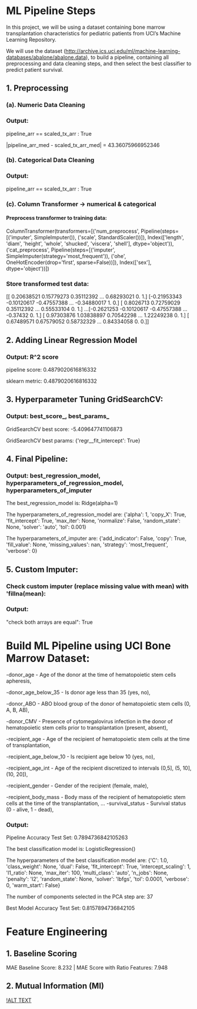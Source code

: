 # ML Pipeline Steps
In this project, we will be using a dataset containing bone marrow transplantation characteristics for pediatric patients from UCI’s Machine Learning Repository.

We will use the dataset (http://archive.ics.uci.edu/ml/machine-learning-databases/abalone/abalone.data), to build a pipeline, containing all preprocessing and data cleaning steps, and then select the best classifier to predict patient survival.

## 1. Preprocessing   
       
### (a). Numeric Data Cleaning 
### Output:   

pipeline_arr == scaled_tx_arr : True   

|pipeline_arr_med - scaled_tx_arr_med| = 43.36075966952346
  
### (b). Categorical Data Cleaning 
### Output:

pipeline_arr == scaled_tx_arr : True      

### (c). Column Transformer -> numerical & categorical

#### Preprocess transformer to training data: 

 ColumnTransformer(transformers=[('num_preprocess',
                                 Pipeline(steps=[('imputer', SimpleImputer()),
                                                 ('scale', StandardScaler())]),
                                 Index(['length', 'diam', 'height', 'whole', 'shucked', 'viscera', 'shell'], dtype='object')),
                                ('cat_preprocess',
                                 Pipeline(steps=[('imputer',
                                                  SimpleImputer(strategy='most_frequent')),
                                                 ('ohe',
                                                  OneHotEncoder(drop='first',
                                                                sparse=False))]),
                                 Index(['sex'], dtype='object'))])

### Store transformed test data: 

  [[ 0.20638521  0.15779273  0.35112392 ...  0.68293021  0.
   1.] [-0.21953343 -0.10120617 -0.47557388 ... -0.34880017  1.
   0.] [ 0.8026713   0.72759029  0.35112392 ...  0.55533104  0.
   1.] ...[-0.2621253  -0.10120617 -0.47557388 ... -0.37432     0.
   1.] [ 0.97303876  1.03838897  0.70542298 ...  1.22249238  0.
   1.] [ 0.67489571  0.67579052  0.58732329 ...  0.84334058  0.
   0.]]

## 2. Adding Linear Regression Model

### Output: R^2 score

pipeline score: 0.4879020616816332

sklearn metric: 0.4879020616816332

## 3. Hyperparameter Tuning GridSearchCV:

### Output: best_score_, best_params_

GridSearchCV best score: -5.409647741106873

GridSearchCV best params: {'regr__fit_intercept': True}

## 4. Final Pipeline:

### Output: best_regression_model, hyperparameters_of_regression_model, hyperparameters_of_imputer

The best_regression_model is:
Ridge(alpha=1)

The hyperparameters_of_regression_model are:
{'alpha': 1, 'copy_X': True, 'fit_intercept': True, 'max_iter': None, 'normalize': False, 'random_state': None, 'solver': 'auto', 'tol': 0.001}

The hyperparameters_of_imputer are:
{'add_indicator': False, 'copy': True, 'fill_value': None, 'missing_values': nan, 'strategy': 'most_frequent', 'verbose': 0}

## 5. Custom Imputer:
### Check custom imputer (replace missing value with mean) with 'fillna(mean):
### Output:
"check both arrays are equal": True

# Build ML Pipeline using UCI Bone Marrow Dataset:

-donor_age - Age of the donor at the time of hematopoietic stem cells apheresis,

-donor_age_below_35 - Is donor age less than 35 (yes, no),

-donor_ABO - ABO blood group of the donor of hematopoietic stem cells (0, A, B, AB),

-donor_CMV - Presence of cytomegalovirus infection in the donor of hematopoietic stem cells prior to transplantation (present, absent),

-recipient_age - Age of the recipient of hematopoietic stem cells at the time of transplantation,

-recipient_age_below_10 - Is recipient age below 10 (yes, no),

-recipient_age_int - Age of the recipient discretized to intervals (0,5], (5, 10], (10, 20]),

-recipient_gender - Gender of the recipient (female, male),

-recipient_body_mass - Body mass of the recipient of hematopoietic stem cells at the time of the transplantation,
…
-survival_status - Survival status (0 - alive, 1 - dead),

### Output:

Pipeline Accuracy Test Set:
0.7894736842105263

The best classification model is:
LogisticRegression()

The hyperparameters of the best classification model are:
{'C': 1.0, 'class_weight': None, 'dual': False, 'fit_intercept': True, 'intercept_scaling': 1, 'l1_ratio': None, 'max_iter': 100, 'multi_class': 'auto', 'n_jobs': None, 'penalty': 'l2', 'random_state': None, 'solver': 'lbfgs', 'tol': 0.0001, 'verbose': 0, 'warm_start': False}

The number of components selected in the PCA step are:
37

Best Model Accuracy Test Set:
0.8157894736842105

# Feature Engineering

## 1. Baseline Scoring

MAE Baseline Score: 8.232     | MAE Score with Ratio Features: 7.948  

## 2. Mutual Information (MI)

[!ALT TEXT](https://github.com/SaifurRR/ML-Model-Pipeline/blob/main/Feature-Engineering-Kaggle/2_Highest_MI_Interaction_Features.jpg)

       
       
   
         
    
   
